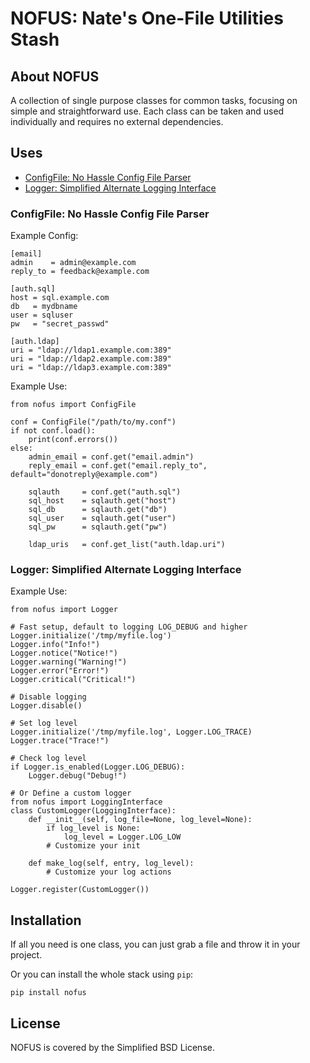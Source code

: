 # NOFUS: Nate's One-File Utilities Stash
## About NOFUS
A collection of single purpose classes for common tasks, focusing on simple and
straightforward use. Each class can be taken and used individually and requires
no external dependencies.  

## Uses
* [ConfigFile: No Hassle Config File Parser](#configfile-no-hassle-config-file-parser)
* [Logger: Simplified Alternate Logging Interface](#logger-simplified-alternate-logging-interface)

### ConfigFile: No Hassle Config File Parser
Example Config:  
```
[email]
admin    = admin@example.com
reply_to = feedback@example.com

[auth.sql]
host = sql.example.com
db   = mydbname
user = sqluser
pw   = "secret_passwd"

[auth.ldap]
uri = "ldap://ldap1.example.com:389"
uri = "ldap://ldap2.example.com:389"
uri = "ldap://ldap3.example.com:389"
```

Example Use:  
```
from nofus import ConfigFile

conf = ConfigFile("/path/to/my.conf")
if not conf.load():
    print(conf.errors())
else:
    admin_email = conf.get("email.admin")
    reply_email = conf.get("email.reply_to", default="donotreply@example.com")

    sqlauth     = conf.get("auth.sql")
    sql_host    = sqlauth.get("host")
    sql_db      = sqlauth.get("db")
    sql_user    = sqlauth.get("user")
    sql_pw      = sqlauth.get("pw")

    ldap_uris   = conf.get_list("auth.ldap.uri")
```

### Logger: Simplified Alternate Logging Interface
Example Use:  
```
from nofus import Logger

# Fast setup, default to logging LOG_DEBUG and higher
Logger.initialize('/tmp/myfile.log')
Logger.info("Info!")
Logger.notice("Notice!")
Logger.warning("Warning!")
Logger.error("Error!")
Logger.critical("Critical!")

# Disable logging
Logger.disable()

# Set log level
Logger.initialize('/tmp/myfile.log', Logger.LOG_TRACE)
Logger.trace("Trace!")

# Check log level
if Logger.is_enabled(Logger.LOG_DEBUG):
    Logger.debug("Debug!")

# Or Define a custom logger
from nofus import LoggingInterface
class CustomLogger(LoggingInterface):
    def __init__(self, log_file=None, log_level=None):
        if log_level is None:
            log_level = Logger.LOG_LOW
        # Customize your init

    def make_log(self, entry, log_level):
        # Customize your log actions

Logger.register(CustomLogger())
```

## Installation
If all you need is one class, you can just grab a file and throw it in your project.  

Or you can install the whole stack using `pip`:  
```
pip install nofus
```

## License
NOFUS is covered by the Simplified BSD License.  

